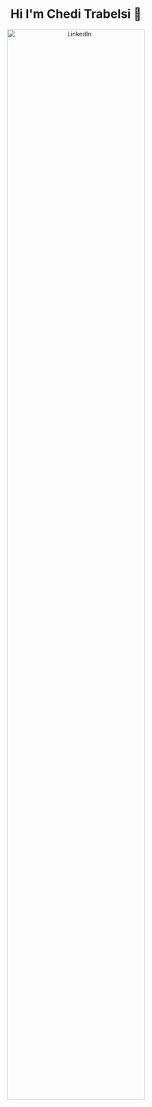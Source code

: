 <h1 align="center"> Hi I'm Chedi Trabelsi 👋</h1>
<p align="center">
  <a href="https://www.linkedin.com/in/chedi-trabelsi-0b8861230/"><img src="https://upload.wikimedia.org/wikipedia/commons/c/ca/LinkedIn_logo_initials.png" alt="LinkedIn" width="80%" height="80%"></a>
</p>

